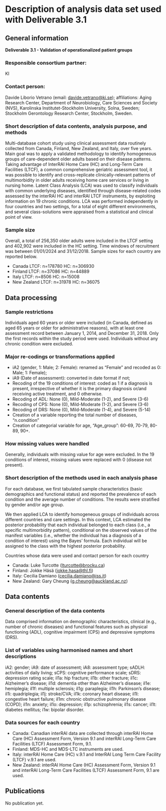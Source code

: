 # Description of analysis data set used with Deliverable 3.1

## General information

**Deliverable 3.1 - Validation of operationalized patient groups**

###  Responsible consortium partner:  ### 

KI

 ### Contact person: ### 

Davide Liborio Vetrano (email: davide.vetrano@ki.se); affiliations: Aging Research Center, Department of Neurobiology, Care Sciences and Society (NVS), Karolinska Institutet-Stockholm University, Solna, Sweden; Stockholm Gerontology Research Center, Stockholm, Sweden.

 ### Short description of data contents, analysis purpose, and methods ### 

Multi-database cohort study using clinical assessment data routinely collected from Canada, Finland, New Zealand, and Italy, over five years. Main goal was to apply a validated methodology to identify homogeneous groups of care-dependent older adults based on their disease patterns. Taking advantage of InterRAI Home Care (HC) and Long-Term Care Facilities (LTCF), a common comprehensive geriatric assessment tool, it was possible to identify and cross-replicate clinically-relevant patterns of multimorbidity in older adults receiving home care services or living in nursing home. Latent Class Analysis (LCA) was used to classify individuals with common underlying diseases, identified through disease-related codes assessed by the interRAI HC and interRAI LTCF instruments, by exploiting information on 19 chronic conditions. LCA was performed independently in four countries and two settings, for a total of eight different environments, and several class-solutions were appraised from a statistical and clinical point of view.

 ### Sample size  ### 

Overall, a total of 256,350 older adults were included in the LTCF setting and 402,902 were included in the HC setting. Time windows of recruitment was between 01/01/2024 and 31/12/2018. Sample sizes for each country are reported below.
- Canada LTCF: n=178780 HC: n=306930
- Finland LTCF: n=37086 HC: n=44889
- Italy LTCF: n=8506 HC: n=15008
- New Zealand LTCF: n=31978 HC: n=36075

## Data processing

### Sample restrictions ### 

Individuals aged 60 years or older were included (in Canada, defined as aged 65 years or older for administrative reasons), with at least one assessment record between January 1, 2014, and December 31, 2018. Only the first records within the study period were used. Individuals without any chronic condition were excluded.

### Major re-codings or transformations applied ### 
- iA2 (gender, 1: Male; 2: Female): renamed as “Female” and recoded as 0: Male; 1: Female);
- iA9 (Date of assessment): converted in date format if not;
- Recoding of the 19 conditions of interest: coded as 1 if a diagnosis is present, irrespective of whether it is the primary diagnosis or/and receiving active treatment, and 0 otherwise.
- Recoding of ADL: None (0), Mild-Moderate (1-2), and Severe (3-6)
- Recoding of CPS: None (0), Mild-Moderate (1-2), and Severe (3-6)
- Recoding of DRS: None (0), Mild-Moderate (1-4), and Severe (5-14)
- Creation of a variable reporting the total number of diseases, “n.condition”
- Creation of categorial variable for age, “Age_group”: 60-69, 70-79, 80-89, 90+.


### How missing values were handled ### 

Generally, individuals with missing value for age were excluded. In the 19 conditions of interest, missing values were replaced with 0 (disease not present).

 ### Short description of the methods used in each analysis phase ### 

For each database, we first tabulated sample characteristics (basic demographics and functional status) and reported the prevalence of each condition and the average number of conditions. The results were stratified by gender and/or age group.

We then applied LCA to identify homogeneous groups of individuals across different countries and care settings. In this context, LCA estimated the posterior probability that each individual belonged to each class (i.e., a specific multimorbidity pattern), conditional on the observed values of the manifest variables (i.e., whether the individual has a diagnosis of a condition of interest) using the Bayes’ formula. Each individual will be assigned to the class with the highest posterior probability. 

Countries whose data were used and contact person for each country

- Canada: Luke Turcotte (lturcotte@brocku.ca)
- Finland: Jokke Häsä (jokke.hasa@thl.fi)
- Italy: Cecilia Damiano (cecilia.damiano@iss.it)
- New Zealand: Gary Cheung (g.cheung@auckland.ac.nz)

## Data contents

 ### General description of the data contents ### 

Data comprised information on demographic characteristics, clinical (e.g., number of chronic diseases) and functional features such as physical functioning (ADL), cognitive impairment (CPS) and depressive symptoms (DRS). 

 ### List of variables using harmonised names and short descriptions ### 

iA2: gender;
iA9: date of assessment;
iA8: assessment type;
sADLH: activities of daily living;
sCPS: cognitive performance scale;
sDRS: depression rating scale;
iI1a: hip fracture;
iI1b: other fracture;
iI1c: Alzheimer’s disease;
iI1d: dementia other than Alzheimer’s disease;
iI1e: hemiplegia;
iI1f: multiple sclerosis;
iI1g: paraplegia;
iI1h: Parkinson’s disease;
iI1i: quadriplegia;
iI1j: stroke/CVA;
iI1k: coronary heart disease;
iI1l: congestive heart failure;
iI1m: chronic obstructive pulmonary disease (COPD);
iI1n: anxiety;
iI1o: depression;
iI1p: schizophrenia;
iI1s: cancer;
iI1t: diabetes mellitus;
i1w: bipolar disorder.

 ### Data sources for each country ### 

- Canada: Canadian interRAI data are collected through interRAI Home Care (HC) Assessment Form, Version 9.1 and interRAI Long-Term Care Facilities (LTCF) Assessment Form, 9.1. 
- Finland: MDS-HC and MDS-LTC instruments are used. 
- Italy: interRAI Home Care (HC) v.9.1 and InterRAI Long Term Care Facility (LTCF) v.9.1 are used. 
- New Zealand: interRAI Home Care (HC) Assessment Form, Version 9.1 and interRAI Long-Term Care Facilities (LTCF) Assessment Form, 9.1 are used. 

## Publications

No publication yet.

